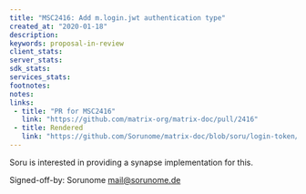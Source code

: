 ```yaml
---
title: "MSC2416: Add m.login.jwt authentication type"
created_at: "2020-01-18"
description:
keywords: proposal-in-review
client_stats:
server_stats:
sdk_stats:
services_stats:
footnotes:
notes:
links:
 - title: "PR for MSC2416"
   link: "https://github.com/matrix-org/matrix-doc/pull/2416"
 - title: Rendered
   link: "https://github.com/Sorunome/matrix-doc/blob/soru/login-token/proposals/2416-login-token.md"
---
```


Soru is interested in providing a synapse implementation for this.

Signed-off-by: Sorunome <mail@sorunome.de>
